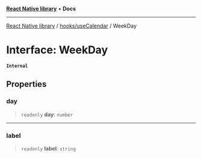 [**React Native library**](../../../index.md) • **Docs**

***

[React Native library](../../../modules.md) / [hooks/useCalendar](../index.md) / WeekDay

# Interface: WeekDay

**`Internal`**

## Properties

### day

> `readonly` **day**: `number`

***

### label

> `readonly` **label**: `string`
